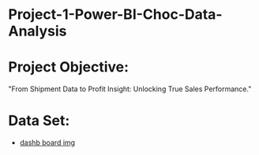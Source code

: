 # Project-1-Power-BI-Choc-Data-Analysis
# Project Objective:
"From Shipment Data to Profit Insight: Unlocking True Sales Performance."

# Data Set:
-	<a href=”https://github.com/seerapunagasrinu/Project-1---Power-BI---Choc---Data-Analysis/blob/main/Class1_Dashboard_img.png”>dashb board img</a>
